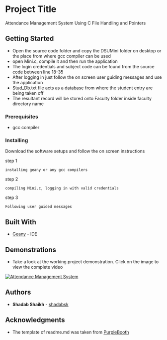 # Project Title

Attendance Management System Using C File Handling and Pointers 

## Getting Started

* Open the source code folder and copy the DSUMini folder on desktop or the place from where gcc compiler can be used
* open Mini.c, compile it and then run the application
* The login credentials and subject code can be found from the source code between line 18-35
* After logging in just follow the on screen user guiding messages and use the application
* Stud_Db.txt file acts as a database from where the student entry are being taken off
* The resultant record will be stored onto Faculty folder inside faculty directory name

### Prerequisites

* gcc compiler


### Installing

Download the software setups and follow the on screen instructions

step 1

```
installing geany or any gcc compilers
```

step 2

```
compiling Mini.c, logging in with valid credentials
```

step 3

```
Following user guided messages
```

## Built With

* [Geany](https://www.geany.org/) - IDE


## Demonstrations

* Take a look at the working project demonstration. Click on the image to view the complete video


[![Attendance Management System](https://i.ytimg.com/vi/wDWfg3JlSag/maxresdefault.jpg)](https://youtu.be/wDWfg3JlSag)


## Authors

* **Shadab Shaikh** - [shadabsk](https://github.com/shadabsk)


## Acknowledgments

* The template of readme.md was taken from [PurpleBooth](https://github.com/PurpleBooth)


